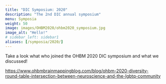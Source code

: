 ```yaml
---
title: "DIC Symposium: 2020"
description: "The 2nd DIC annual symposium"
menu: Symposia
weight: 50
image: images/OHBM2020/ohbm2020_symposium.jpg
image_alt: "Hello!"
# sidebar_left: sidebar1
aliases: [/symposia/2020/]
---
```

Take a look what who joined the OHBM 2020 DIC symposium and what we discussed!

https://www.ohbmbrainmappingblog.com/blog/ohbm-2020-diversity-round-table-intersection-between-neuroscience-and-the-lgbtq-community

